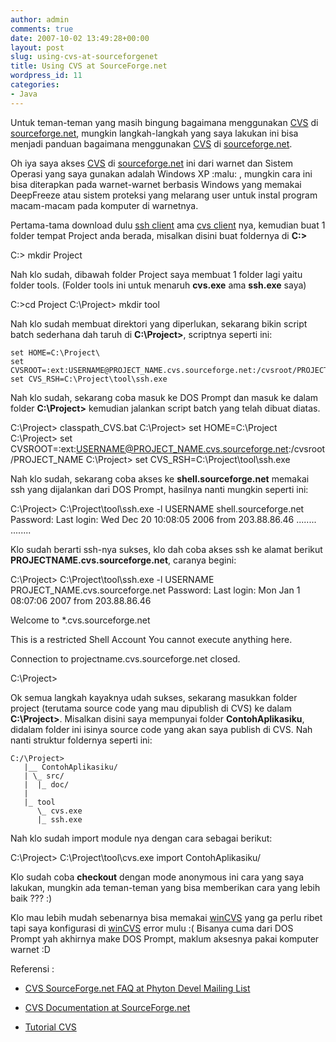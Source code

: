 ```yaml
---
author: admin
comments: true
date: 2007-10-02 13:49:28+00:00
layout: post
slug: using-cvs-at-sourceforgenet
title: Using CVS at SourceForge.net
wordpress_id: 11
categories:
- Java
---
```


Untuk teman-teman yang masih bingung bagaimana menggunakan [CVS](http://en.wikipedia.org/wiki/Concurrent_Versions_System) di [sourceforge.net](http://sourceforge.net/), mungkin langkah-langkah yang saya lakukan ini bisa menjadi panduan bagaimana menggunakan [CVS](http://en.wikipedia.org/wiki/Concurrent_Versions_System) di [sourceforge.net](http://sourceforge.net/).

Oh iya saya akses [CVS](http://en.wikipedia.org/wiki/Concurrent_Versions_System) di [sourceforge.net](http://sourceforge.net/) ini dari warnet dan Sistem Operasi yang saya gunakan adalah Windows XP :malu: , mungkin cara ini bisa diterapkan pada warnet-warnet berbasis Windows yang memakai DeepFreeze atau sistem proteksi yang melarang user untuk instal program macam-macam pada komputer di warnetnya.

Pertama-tama download dulu [ssh client](ftp.reportlab.com/tools/ssh-1.2.14-win32bin.zip) ama [cvs client](http://ftp.gnu.org/non-gnu/cvs/binary/stable/x86-woe/cvs-1-11-22.zip) nya, kemudian buat 1 folder tempat Project anda berada, misalkan disini buat foldernya di **C:\>**



> 
C:\> mkdir Project




Nah klo sudah, dibawah folder Project saya membuat 1 folder lagi yaitu folder tools. (Folder tools ini untuk menaruh **cvs.exe** ama **ssh.exe** saya)


> 
C:\>cd Project
C:\Project> mkdir tool



<!-- more -->
Nah klo sudah membuat direktori yang diperlukan, sekarang bikin script batch sederhana dah taruh di **C:\Project>**, scriptnya seperti ini:

    
    
    set HOME=C:\Project\
    set CVSROOT=:ext:USERNAME@PROJECT_NAME.cvs.sourceforge.net:/cvsroot/PROJECT_NAME
    set CVS_RSH=C:\Project\tool\ssh.exe
    



Nah klo sudah, sekarang coba masuk ke DOS Prompt dan masuk ke dalam folder **C:\Project>** kemudian jalankan script batch yang telah dibuat diatas.


> 
C:\Project> classpath_CVS.bat
C:\Project> set HOME=C:\Project\
C:\Project> set CVSROOT=:ext:USERNAME@PROJECT_NAME.cvs.sourceforge.net:/cvsroot/PROJECT_NAME
C:\Project> set CVS_RSH=C:\Project\tool\ssh.exe




Nah klo sudah, sekarang coba akses ke **shell.sourceforge.net** memakai ssh yang dijalankan dari DOS Prompt, hasilnya nanti mungkin seperti ini:


> 
C:\Project> C:\Project\tool\ssh.exe -l USERNAME shell.sourceforge.net
Password:
Last login: Wed Dec 20 10:08:05 2006 from 203.88.86.46
........
........




Klo sudah berarti ssh-nya sukses, klo dah coba akses ssh ke alamat berikut **PROJECTNAME.cvs.sourceforge.net**, caranya begini:


> 
C:\Project> C:\Project\tool\ssh.exe -l USERNAME PROJECT_NAME.cvs.sourceforge.net
Password:
Last login: Mon Jan 1 08:07:06 2007 from 203.88.86.46

Welcome to *.cvs.sourceforge.net

This is a restricted Shell Account
You cannot execute anything here.

Connection to projectname.cvs.sourceforge.net closed.

C:\Project>




Ok semua langkah kayaknya udah sukses, sekarang masukkan folder project (terutama source code yang mau dipublish di CVS) ke dalam **C:\Project>**. Misalkan disini saya mempunyai folder **ContohAplikasiku**, didalam folder ini isinya source code yang akan saya publish di CVS. Nah nanti struktur foldernya seperti ini:

    
    
    C:/\Project>
       |__ ContohAplikasiku/
       | \_ src/
       |  |_ doc/
       |
       |_ tool
          \_ cvs.exe
          |_ ssh.exe
    



Nah klo sudah import module nya dengan cara sebagai berikut:


> 
C:\Project> C:\Project\tool\cvs.exe import ContohAplikasiku/




Klo sudah coba **checkout** dengan mode anonymous ini cara yang saya lakukan, mungkin ada teman-teman yang bisa memberikan cara yang lebih baik ??? :)

Klo mau lebih mudah sebenarnya bisa memakai [winCVS](http://www.wincvs.org/download.html) yang ga perlu ribet tapi saya konfigurasi di [winCVS](http://www.wincvs.org/download.html) error mulu :( Bisanya cuma dari DOS Prompt yah akhirnya make DOS Prompt, maklum aksesnya pakai komputer warnet :D

Referensi :

* [CVS SourceForge.net FAQ at Phyton Devel Mailing List](http://mail.python.org/pipermail/python-checkins/2000-August/012980.html)


* [CVS Documentation at SourceForge.net](http://sourceforge.net/docs/E04/)


* [Tutorial CVS](http://cvsbook.red-bean.com/)
